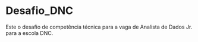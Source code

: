 # Desafio_DNC
Este o desafio de competência técnica para a vaga de Analista de Dados Jr. para a escola DNC.
